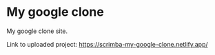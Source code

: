# My google clone

My google clone site.

Link to uploaded project: https://scrimba-my-google-clone.netlify.app/
